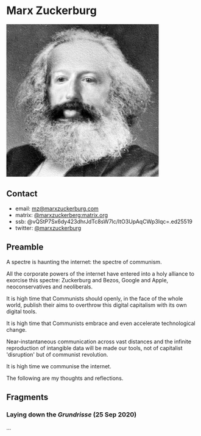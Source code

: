 # Marx Zuckerburg

![](assets/mz.jpg)

## Contact

* email: [mz@marxzuckerburg.com](mailto:mz@marxzuckerburg.com)
* matrix: [@marxzuckerberg:matrix.org](https://matrix.to/#/@marxzuckerberg:matrix.org)
* ssb: @vQStP7Sx6dy423dhrJdTc8sW7lc/ItO3UpAqCWp3Iqc=.ed25519
* twitter: [@marxzuckerburg](https://twitter.com/marxzuckerburg)
  

## Preamble

A spectre is haunting the internet: the spectre of communism.

All the corporate powers of the internet have entered into a holy alliance to exorcise this spectre: Zuckerburg and Bezos, Google and Apple, neoconservatives and neoliberals.

It is high time that Communists should openly, in the face of the whole world, publish their aims to overthrow this digital capitalism with its own digital tools.

It is high time that Communists embrace and even accelerate technological change.

Near-instantaneous communication across vast distances and the infinite reproduction of intangible data will be made our tools, not of capitalist 'disruption' but of communist revolution.

It is high time we communise the internet.

The following are my thoughts and reflections.

## Fragments

### Laying down the *Grundrisse* (25 Sep 2020)

...